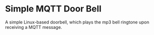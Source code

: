 # Simple MQTT Door Bell 
A simple Linux-based doorbell, which plays the mp3 bell ringtone upon receiving 
a MQTT message.


